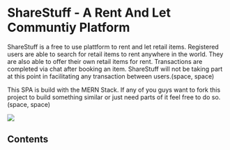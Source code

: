 # ShareStuff - A Rent And Let Communtiy Platform

ShareStuff is a free to use plattform to rent and let retail items. 
Registered users are able to search for retail items to rent anywhere in the world. They are also able to offer their own retail items for rent.
Transactions are completed via chat after booking an item. ShareStuff will not be taking part at this point in facilitating any transaction between users.(space, space)

This SPA is build with the MERN Stack. If any of you guys want to fork this project to build something similar or just need parts of it feel free to do so.(space, space)

![](https://github.com/Zuckerwattederivat/public/sharestuff_media/homescreen.gif)

## Contents

